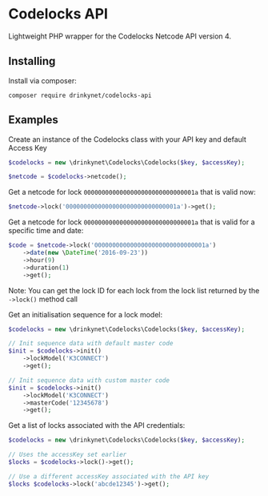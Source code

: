 Codelocks API
=============

Lightweight PHP wrapper for the Codelocks Netcode API version 4.

Installing
----------

Install via composer:

```
composer require drinkynet/codelocks-api
```

Examples
--------

Create an instance of the Codelocks class with your API key and default Access Key

```php
$codelocks = new \drinkynet\Codelocks\Codelocks($key, $accessKey);

$netcode = $codelocks->netcode();
```

Get a netcode for lock `0000000000000000000000000000001a` that is valid now:

```php
$netcode->lock('0000000000000000000000000000001a')->get();
```

Get a netcode for lock `0000000000000000000000000000001a` that is valid for a specific time and date:

```php
$code = $netcode->lock('0000000000000000000000000000001a')
    ->date(new \DateTime('2016-09-23'))
    ->hour(9)
    ->duration(1)
    ->get();
```

Note: You can get the lock ID for each lock from the lock list returned by the ```->lock()``` method call


Get an initialisation sequence for a lock model:

```php
$codelocks = new \drinkynet\Codelocks\Codelocks($key, $accessKey);

// Init sequence data with default master code
$init = $codelocks->init()
    ->lockModel('K3CONNECT')
    ->get();

// Init sequence data with custom master code
$init = $codelocks->init()
    ->lockModel('K3CONNECT')
    ->masterCode('12345678')
    ->get();
```

Get a list of locks associated with the API credentials:

```php
$codelocks = new \drinkynet\Codelocks\Codelocks($key, $accessKey);

// Uses the accessKey set earlier
$locks = $codelocks->lock()->get();

// Use a different accessKey associated with the API key
$locks $codelocks->lock('abcde12345')->get();
```

